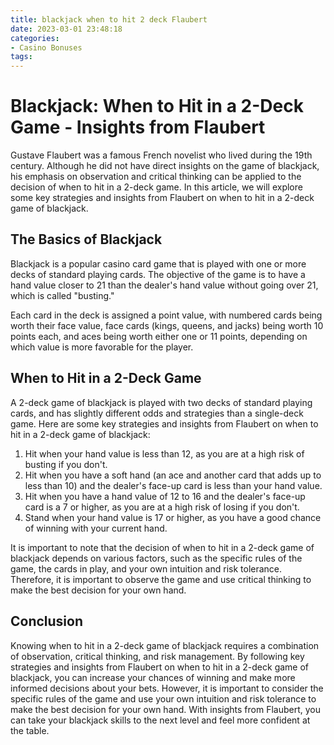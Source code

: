 ```yaml
---
title: blackjack when to hit 2 deck Flaubert
date: 2023-03-01 23:48:18
categories:
- Casino Bonuses
tags:
---
```

# Blackjack: When to Hit in a 2-Deck Game - Insights from Flaubert

Gustave Flaubert was a famous French novelist who lived during the 19th century. Although he did not have direct insights on the game of blackjack, his emphasis on observation and critical thinking can be applied to the decision of when to hit in a 2-deck game. In this article, we will explore some key strategies and insights from Flaubert on when to hit in a 2-deck game of blackjack.

## The Basics of Blackjack

Blackjack is a popular casino card game that is played with one or more decks of standard playing cards. The objective of the game is to have a hand value closer to 21 than the dealer's hand value without going over 21, which is called "busting."

Each card in the deck is assigned a point value, with numbered cards being worth their face value, face cards (kings, queens, and jacks) being worth 10 points each, and aces being worth either one or 11 points, depending on which value is more favorable for the player.

## When to Hit in a 2-Deck Game

A 2-deck game of blackjack is played with two decks of standard playing cards, and has slightly different odds and strategies than a single-deck game. Here are some key strategies and insights from Flaubert on when to hit in a 2-deck game of blackjack:

1. Hit when your hand value is less than 12, as you are at a high risk of busting if you don't.
2. Hit when you have a soft hand (an ace and another card that adds up to less than 10) and the dealer's face-up card is less than your hand value.
3. Hit when you have a hand value of 12 to 16 and the dealer's face-up card is a 7 or higher, as you are at a high risk of losing if you don't.
4. Stand when your hand value is 17 or higher, as you have a good chance of winning with your current hand.

It is important to note that the decision of when to hit in a 2-deck game of blackjack depends on various factors, such as the specific rules of the game, the cards in play, and your own intuition and risk tolerance. Therefore, it is important to observe the game and use critical thinking to make the best decision for your own hand.

## Conclusion

Knowing when to hit in a 2-deck game of blackjack requires a combination of observation, critical thinking, and risk management. By following key strategies and insights from Flaubert on when to hit in a 2-deck game of blackjack, you can increase your chances of winning and make more informed decisions about your bets. However, it is important to consider the specific rules of the game and use your own intuition and risk tolerance to make the best decision for your own hand. With insights from Flaubert, you can take your blackjack skills to the next level and feel more confident at the table.